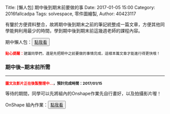 Title: [懶人包] 期中後到期末前要做的事
Date: 2017-01-05 15:00
Category: 2016fallcadpa
Tags: solvespace, 零件圖繪製, 
Author: 40423117

有鑒於方便資料整合，故將期中後到期末之前的筆記統整成一篇文章，方便其他同學能夠利用最少的時間，學到期中後到期末前這幾週老師的課程內容。

期中懶人包：<button type="button" class="btn btn-primary btn-xs">[點我看](https://40423117.github.io/2016fallcadp_hw/blog/LazyPackage2016.html) </button>

<small><b><font color="#FF0000">貼心提醒：</font></b>建議同學們，還是先把期中之前要做的事情完成，這樣本篇文章才能進行得更快哦！</small>

<!-- PELICAN_END_SUMMARY -->

### 期中後~期末前所需
<hr/>


<small><b><font color="#FF0000">圖文及影片正在後製整理中...</font>，預計完成時間：2017/01/15</b></small>

等待的期間，同學可以先將組內的Onshape作業先自行畫好，以及拍攝影片喔！

OnShape 組內作業：<button type="button" class="btn btn-primary btn-xs">[點我看](https://40423117.github.io/2016fallcadp_hw/blog/onshape-fen-zu-zuo-ye-week13.html) </button>
